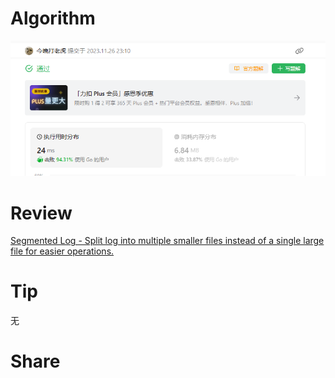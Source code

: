# Algorithm

![算法](../../../images/temp/ricardoyu-2023-11-26-lc.png "算法")

# Review

[Segmented Log - Split log into multiple smaller files instead of a single large file for easier operations.](https://martinfowler.com/articles/patterns-of-distributed-systems/log-segmentation.html)

# Tip

无

# Share
